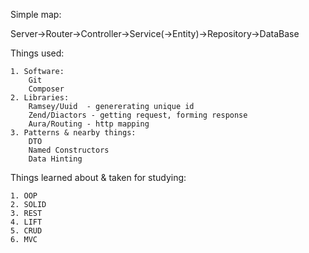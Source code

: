 Simple map:

Server->Router->Controller->Service(->Entity)->Repository->DataBase

Things used:

	1. Software:
		Git
		Composer
	2. Libraries:
		Ramsey/Uuid  - genererating unique id
		Zend/Diactors - getting request, forming response
		Aura/Routing - http mapping
	3. Patterns & nearby things:
		DTO
		Named Constructors
		Data Hinting


Things learned about & taken for studying:

	1. OOP
	2. SOLID
	3. REST
	4. LIFT
	5. CRUD
	6. MVC